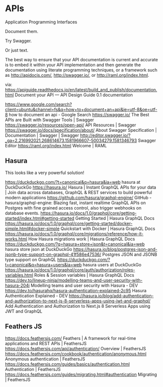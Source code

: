 # APIs

Application Programming Interfaces

Document them. 

Try Swagger. 

Or just text. 



The best way to ensure that your API documentation is current and accurate is to embed it within your API implementation and then generate the documentation using literate programming techniques, or a framework such as http://apidocjs.com/, http://swagger.io/, or http://raml.org/index.html.

via:
https://apiguide.readthedocs.io/en/latest/build_and_publish/documentation.html
Document your API — API Design Guide 0.1 documentation


https://www.google.com/search?client=ubuntu&channel=fs&q=how+to+document+an+api&ie=utf-8&oe=utf-8
how to document an api - Google Search
https://swagger.io/
The Best APIs are Built with Swagger Tools | Swagger
https://swagger.io/resources/open-api/
API Resources | Swagger
https://swagger.io/docs/specification/about/
About Swagger Specification | Documentation | Swagger | Swagger
http://editor.swagger.io/?_ga=2.216992021.268614673.1581966607-50034279.1581346793
Swagger Editor
https://raml.org/index.html
Welcome | RAML

## Hasura

This looks like a very powerful solution!

https://duckduckgo.com/?t=canonical&q=hasura&ia=web
hasura at DuckDuckGo
https://hasura.io/
Hasura | Instant GraphQL APIs for your data | Join data across databases, GraphQL & REST services to build powerful modern applications
https://github.com/hasura/graphql-engine/
GitHub - hasura/graphql-engine: Blazing fast, instant realtime GraphQL APIs on Postgres with fine grained access control, also trigger webhooks on database events.
https://hasura.io/docs/1.0/graphql/core/getting-started/index.html#getting-started
Getting Started | Hasura GraphQL Docs
https://hasura.io/docs/1.0/graphql/core/getting-started/docker-simple.html#docker-simple
Quickstart with Docker | Hasura GraphQL Docs
https://hasura.io/docs/1.0/graphql/core/migrations/reference/how-it-works.html
How Hasura migrations work | Hasura GraphQL Docs
https://duckduckgo.com/?q=hasura+store+json&t=canonical&ia=web
hasura store json at DuckDuckGo
https://hasura.io/blog/postgres-json-and-jsonb-type-support-on-graphql-41f586e47536/
Postgres JSON and JSONB type support on GraphQL
https://duckduckgo.com/?t=canonical&q=hasura+users&ia=web
hasura users at DuckDuckGo
https://hasura.io/docs/1.0/graphql/core/auth/authorization/roles-variables.html
Roles & Session variables | Hasura GraphQL Docs
https://dev.to/lineup-ninja/modelling-teams-and-user-security-with-hasura-204i
Modelling teams and user security with Hasura - DEV
https://dev.to/hasurahq/hasura-authentication-explained-2c95
Hasura Authentication Explained - DEV
https://hasura.io/blog/add-authentication-and-authorization-to-next-js-8-serverless-apps-using-jwt-and-graphql/
Add Authentication and Authorization to Next.js 8 Serverless Apps using JWT and GraphQL


## Feathers JS

https://docs.feathersjs.com/
Feathers | A framework for real-time applications and REST APIs | FeathersJS
https://docs.feathersjs.com/api/authentication/
Overview | FeathersJS
https://docs.feathersjs.com/cookbook/authentication/anonymous.html
Anonymous authentication | FeathersJS
https://docs.feathersjs.com/guides/basics/authentication.html
Authentication | FeathersJS
https://docs.feathersjs.com/guides/migrating.html#authentication
Migrating | FeathersJS
